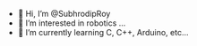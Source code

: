 - 👋 Hi, I’m @SubhrodipRoy
- 👀 I’m interested in robotics ...
- 🌱 I’m currently learning C, C++, Arduino, etc...

<!---
SubhrodipRoy/SubhrodipRoy is a ✨ special ✨ repository because its `README.md` (this file) appears on your GitHub profile.
You can click the Preview link to take a look at your changes.
--->
